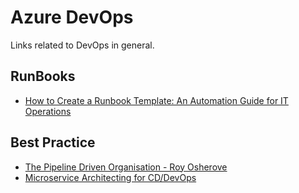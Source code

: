 # Azure DevOps
Links related to DevOps in general.

## RunBooks
- [How to Create a Runbook Template: An Automation Guide for IT Operations](https://victorops.com/on-call/create-runbook-template)

## Best Practice
- [The Pipeline Driven Organisation - Roy Osherove](https://youtu.be/bz4AKIIqGL4)
- [Microservice Architecting for CD/DevOps](https://www.researchgate.net/publication/323944215_Microservices_Architecting_for_Continuous_Delivery_and_DevOps)


